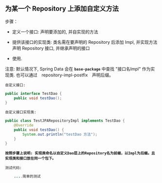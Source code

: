 ## 为某一个 Repository 上添加自定义方法

步骤：

- 定义一个接口: 声明要添加的, 并自实现的方法

- 提供该接口的实现类: 类名需在要声明的 Repository 后添加 Impl, 并实现方法
声明 Repository 接口, 并继承声明的接口

- 使用. 

注意: 默认情况下, Spring Data 会在 **`base-package`** 中查找 "接口名Impl" 作为实现类. 也可以通过　repository-impl-postfix　声明后缀。

`自定义接口:`

```java
public interface TestDao {
	public void testDao();
}
```

`自定义接口实现类:`

```java
public class TestJPARepositoryImpl implements TestDao {
	@Override
	public void testDao() {
		System.out.println("testDao 方法");
	}
}
```

**`按照步骤上说明: 实现类命名以自定义Dao层上的Repository名为前缀，以Impl为后缀。且实现类和接口放在同一个包下。`**

`测试代码:`

```java
	....简单的测试
```

